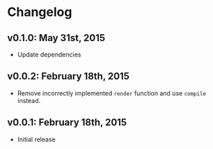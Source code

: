 # Changelog

## v0.1.0: May 31st, 2015

- Update dependencies

## v0.0.2: February 18th, 2015

- Remove incorrectly implemented `render` function and use `compile`
  instead.

## v0.0.1: February 18th, 2015

- Initial release
